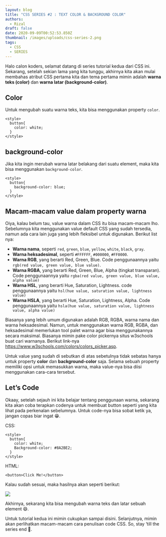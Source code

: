 ```yaml
---
layout: blog
title: "CSS SERIES #2 : TEXT COLOR & BACKGROUND COLOR"
authors:
  - Rizal
draft: false
date: 2020-09-09T00:52:53.850Z
thumbnail: /images/uploads/css-series-2.png
tags:
  - CSS
  - SERIES
---
```

Halo calon koders, selamat datang di series tutorial kedua dari CSS ini. Sekarang, setelah sekian lama yang kita tunggu, akhirnya kita akan mulai membahas atribut CSS pertama kita dan tema pertama mimin adalah **warna teks (color)** dan **warna latar (background-color)**.

## Color

Untuk mengubah suatu warna teks, kita bisa menggunakan property `color`.

```
<style>
  button{
    color: white;
  }
</style>
```

## background-color

Jika kita ingin merubah warna latar belakang dari suatu element, maka kita bisa menggunakan `background-color`.

```
<style>
  button{
    background-color: blue;
  }
</style>
```

## Macam-macam value dalam property warna

Oiya, kalau belum tau, value warna dalam CSS itu bisa macam-macam lho. Sebelumnya kita menggunakan value default CSS yang sudah tersedia, namun ada cara lain juga yang lebih fleksibel untuk digunakan. Berikut list nya:

* **Warna nama**, seperti `red`, `green`, `blue`, `yellow`, `white`, `black`, `gray`.
* **Warna heksadesimal**, seperti `#FFFFFF`, `#000000`, `#FF0000`.
* **Warna RGB**, yang berarti Red, Green, Blue. Code penggunaannya yaitu `rgb(red value, green value, blue value)`.
* **Warna RGBA**, yang berarti Red, Green, Blue, Alpha (tingkat transparan). Code penggunaannya yaitu `rgba(red value, green value, blue value, alpha value)`
* **Warna HSL**, yang berarti Hue, Saturation, Lightness. code penggunaannya yaitu `hsl(hue value, saturation value, lightness value)`
* **Warna HSLA**, yang berarti Hue, Saturation, Lightness, Alpha. Code penggunaannya yaitu `hsla(hue value, saturation value, lightness value, alpha value)`

Biasanya yang lebih umum digunakan adalah RGB, RGBA, warna nama dan warna heksadesimal. Namun, untuk menggunakan warna RGB, RGBA, dan heksadesimal memerlukan tool palet warna agar bisa menggunakannya secara maksimal. Biasanya mimin pake color pickernya situs w3schools buat cari warnanya. Berikut link-nya <https://www.w3schools.com/colors/colors_picker.asp>.

Untuk value yang sudah di sebutkan di atas sebetulnya tidak sebatas hanya untuk property **color** dan **background-color** saja. Selama sebuah property memiliki opsi untuk memasukkan warna, maka value-nya bisa diisi menggunakan cara-cara tersebut.

## Let’s Code

Okaay, setelah sejauh ini kita belajar tentang penggunaan warna, sekarang kita akan coba terapkan codenya untuk membuat button seperti yang kita lihat pada perkenalan sebelumnya. Untuk code-nya bisa sobat ketik ya, jangan copas biar ingat :grin:.

CSS:

```
<style>
  button{
    color: white;
    Background-color: #8A2BE2;
  }
</style>
```

HTML:

```
<button>Click Me!</button>
```

Kalau sudah sesuai, maka hasilnya akan seperti berikut:

![](/images/uploads/screenshot_3.png)

Akhirnya, sekarang kita bisa mengubah warna teks dan latar sebuah element :smile:.

Untuk tutorial kedua ini mimin cukupkan sampai disini. Selanjutnya, mimin akan perlihatkan macam-macam cara penulisan code CSS. So, stay ‘till the series end :punch:.